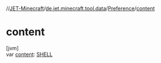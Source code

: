 //[JET-Minecraft](../../../index.md)/[de.jet.minecraft.tool.data](../index.md)/[Preference](index.md)/[content](content.md)

# content

[jvm]\
var [content](content.md): [SHELL](index.md)
